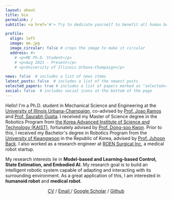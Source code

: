```yaml
---
layout: about
title: bio
permalink: /
subtitle: <a href='#'> Try to dedicate yourself to benefit all human beings around the world.

profile:
  align: left
  image: me.jpg
  image_circular: false # crops the image to make it circular
  address: #>
    # <p>ME Ph.D. Student</p>
    # <p>Aug 2021 - Present</p>
    # <p>University of Illinois Urbana-Champaign</p>

news: false  # includes a list of news items
latest_posts: false  # includes a list of the newest posts
selected_papers: true # includes a list of papers marked as "selected={true}"
social: false  # includes social icons at the bottom of the page
---
```

Hello! I'm a Ph.D. student in Mechanical Science and Engineering at the [University of Illinois Urbana-Champaign](https://mechse.illinois.edu/), co-advised by [Prof. Joao Ramos](https://publish.illinois.edu/jlramos/) and [Prof. Saurabh Gupta](http://saurabhg.web.illinois.edu/). I received my Master of Science degree in the Robotics Program from [the Korea Advanced Institute of Science and Technology (KAIST)](https://www.kaist.ac.kr/en/), fortunately advised by [Prof. Dong-soo Kwon](http://robot.kaist.ac.kr/professor/?ckattempt=1). Prior to this, I received my Bachelor's degree in Robotics Program from the [University of Kwangwoon](https://www.kw.ac.kr/en/univ/electronic08_1.jsp#:~:text=Kwangwoon%20University's%20Division%20of%20Robotics%20is%20also%20the%20home%20of,applied%20to%20various%20industrial%20fields.) in the Republic of Korea, advised by [Prof. Juhoon Back](https://scholar.google.com/citations?user=b6GLVA8AAAAJ&hl=en). I also worked as a research engineer at [ROEN Surgical Inc](https://www.roensurgical.com/), a medical robot startup.

My research interests lie in **Model-based and Learning-based Control, State Estimation, and Embodied AI**. My research goal is to build an intelligent robotic system capable of adapting and interacting with its surrounding environment. As a great application of this, I am interested in **humanoid robot** and **medical robot**. 

<div style="text-align:center">
<a href="https://romansabaek.github.io/files/bdh_cv.pdf">CV</a> /
<a href="mailto:romansabaek@gmail.com">Email </a> /
<a href="https://scholar.google.com/citations?user=MbsEFrYAAAAJ">Google Scholar</a> /
<a href="https://github.com/romansabaek?tab=repositories">Github</a>
</div>
